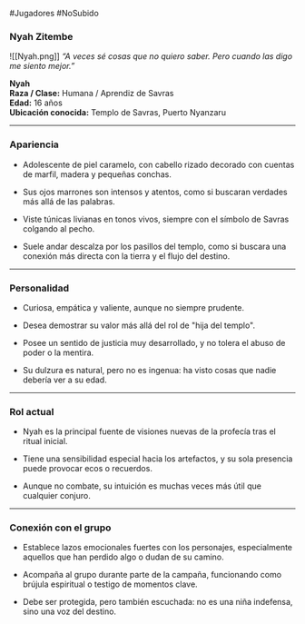 #Jugadores #NoSubido
### **Nyah Zitembe**

![[Nyah.png]]
_“A veces sé cosas que no quiero saber. Pero cuando las digo me siento mejor.”_

**Nyah**  
**Raza / Clase:** Humana / Aprendiz de Savras  
**Edad:** 16 años  
**Ubicación conocida:** Templo de Savras, Puerto Nyanzaru

---

### Apariencia

- Adolescente de piel caramelo, con cabello rizado decorado con cuentas de marfil, madera y pequeñas conchas.
    
- Sus ojos marrones son intensos y atentos, como si buscaran verdades más allá de las palabras.
    
- Viste túnicas livianas en tonos vivos, siempre con el símbolo de Savras colgando al pecho.
    
- Suele andar descalza por los pasillos del templo, como si buscara una conexión más directa con la tierra y el flujo del destino.
    

---

### Personalidad

- Curiosa, empática y valiente, aunque no siempre prudente.
    
- Desea demostrar su valor más allá del rol de "hija del templo".
    
- Posee un sentido de justicia muy desarrollado, y no tolera el abuso de poder o la mentira.
    
- Su dulzura es natural, pero no es ingenua: ha visto cosas que nadie debería ver a su edad.
    

---

### Rol actual

- Nyah es la principal fuente de visiones nuevas de la profecía tras el ritual inicial.
    
- Tiene una sensibilidad especial hacia los artefactos, y su sola presencia puede provocar ecos o recuerdos.
    
- Aunque no combate, su intuición es muchas veces más útil que cualquier conjuro.
    

---

### Conexión con el grupo

- Establece lazos emocionales fuertes con los personajes, especialmente aquellos que han perdido algo o dudan de su camino.
    
- Acompaña al grupo durante parte de la campaña, funcionando como brújula espiritual o testigo de momentos clave.
    
- Debe ser protegida, pero también escuchada: no es una niña indefensa, sino una voz del destino.